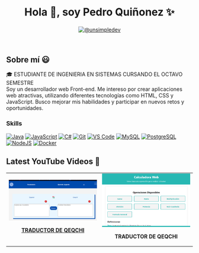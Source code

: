 

<h1 align="center">Hola 👋, soy Pedro Quiñonez ✨</h1>

<p align="center">

  <a href="mailto:pedro.quinonezlopez1@gmail.com" target="blank">
    <img align="center" src="https://img.shields.io/badge/Gmail-4CAF50?style=for-the-badge&logo=gmail&logoColor=white" alt="@unsimpledev" />
  </a>

  
</p>

<br>
<h2 align="left">Sobre mí 😃</h2>
<p align="left">
🎓 ESTUDIANTE DE INGENIERIA EN SISTEMAS CURSANDO EL OCTAVO SEMESTRE <br>
Soy un desarrollador web Front-end. Me intereso por crear aplicaciones web atractivas, utilizando diferentes tecnologías como HTML, CSS y JavaScript. Busco mejorar mis habilidades y participar en nuevos retos y oportunidades.

</p>

### Skills

<p align="left">
<a href="https://www.oracle.com/java/" target="_blank" rel="noreferrer"><img src="https://raw.githubusercontent.com/danielcranney/readme-generator/main/public/icons/skills/java-colored.svg" width="36" height="36" alt="Java" /></a>
<a href="https://developer.mozilla.org/en-US/docs/Web/JavaScript" target="_blank" rel="noreferrer"><img src="https://raw.githubusercontent.com/danielcranney/readme-generator/main/public/icons/skills/javascript-colored.svg" width="36" height="36" alt="JavaScript" /></a>
<a href="https://docs.microsoft.com/en-us/dotnet/csharp/" target="_blank" rel="noreferrer"><img src="https://raw.githubusercontent.com/danielcranney/readme-generator/main/public/icons/skills/csharp-colored.svg" width="36" height="36" alt="C#" /></a>
<a href="https://git-scm.com/" target="_blank" rel="noreferrer"><img src="https://raw.githubusercontent.com/danielcranney/readme-generator/main/public/icons/skills/git-colored.svg" width="36" height="36" alt="Git" /></a>
<a href="https://code.visualstudio.com/" target="_blank" rel="noreferrer"><img src="https://raw.githubusercontent.com/danielcranney/readme-generator/main/public/icons/skills/visualstudiocode.svg" width="36" height="36" alt="VS Code" /></a>
<a href="https://www.mysql.com/" target="_blank" rel="noreferrer"><img src="https://raw.githubusercontent.com/danielcranney/readme-generator/main/public/icons/skills/mysql-colored.svg" width="36" height="36" alt="MySQL" /></a>
<a href="https://www.postgresql.org/" target="_blank" rel="noreferrer"><img src="https://raw.githubusercontent.com/danielcranney/readme-generator/main/public/icons/skills/postgresql-colored.svg" width="36" height="36" alt="PostgreSQL" /></a>
<a href="https://nodejs.org/en/" target="_blank" rel="noreferrer"><img src="https://raw.githubusercontent.com/danielcranney/readme-generator/main/public/icons/skills/nodejs-colored.svg" width="36" height="36" alt="NodeJS" /></a>
<a href="https://www.docker.com/" target="_blank" rel="noreferrer"><img src="https://raw.githubusercontent.com/danielcranney/readme-generator/main/public/icons/skills/docker-colored.svg" width="36" height="36" alt="Docker" /></a>

</p>

<h2 align="left">Latest YouTube Videos 🎥</h2>
<table>
  <tr>
    <td align="center">
      <a href="https://pedrojql.github.io/TRADUCTOR_Q/" target="_blank">
        <img src="imgs/2.png" alt="Tradcutor de Queqchi" width="300" />
        <p><b>TRADUCTOR DE QEQCHI</b></p>
      </a>
    </td>
    <td align="center">
      <a href="https://pedrojql.github.io/CALCULADORA/" target="_blank">
        <img src="imgs/1.png" alt="CALCULADORA WEB" width="300" />
      </a>
      <p><b>TRADUCTOR DE QEQCHI</b></p>
    </td>
  
  </tr>
</table>

